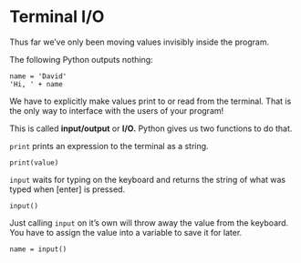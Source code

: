 # Terminal I/O

Thus far we’ve only been moving values invisibly inside the program.

The following Python outputs nothing:

    name = 'David'
    'Hi, ' + name

We have to explicitly make values print to or read from the terminal. That is the only way to interface with the users of your program!

This is called **input/output** or **I/O.** Python gives us two functions to do that.

`print` prints an expression to the terminal as a string.

    print(value)

`input` waits for typing on the keyboard and returns the string of what was typed when [enter] is pressed.

    input()

Just calling `input` on it’s own will throw away the value from the keyboard. You have to assign the value into a variable to save it for later.

    name = input()

